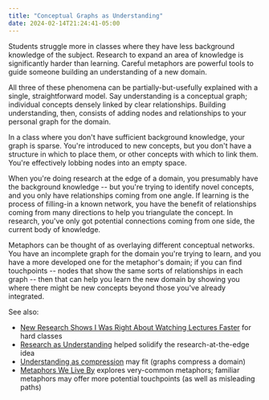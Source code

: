 ```yaml
---
title: "Conceptual Graphs as Understanding"
date: 2024-02-14T21:24:41-05:00
---
```


Students struggle more in classes where they have less background knowledge of the subject. Research to expand an area of knowledge is significantly harder than learning. Careful metaphors are powerful tools to guide someone building an understanding of a new domain.

All three of these phenomena can be partially-but-usefully explained with a single, straightforward model. Say understanding is a conceptual graph; individual concepts densely linked by clear relationships. Building understanding, then, consists of adding nodes and relationships to your personal graph for the domain.

In a class where you don't have sufficient background knowledge, your graph is sparse. You're introduced to new concepts, but you don't have a structure in which to place them, or other concepts with which to link them. You're effectively lobbing nodes into an empty space.

When you're doing research at the edge of a domain, you presumably have the background knowledge -- but you're trying to identify novel concepts, and you only have relationships coming from one angle. If learning is the process of filling-in a known network, you have the benefit of relationships coming from many directions to help you triangulate the concept. In research, you've only got potential connections coming from one side, the current body of knowledge.

Metaphors can be thought of as overlaying different conceptual networks. You have an incomplete graph for the domain you're trying to learn, and you have a more developed one for the metaphor's domain; if you can find touchpoints -- nodes that show the same sorts of relationships in each graph -- then that can help you learn the new domain by showing you where there might be new concepts beyond those you've already integrated.

See also:

- [New Research Shows I Was Right About Watching Lectures Faster](https://www.scotthyoung.com/blog/2022/01/17/faster-listening-works/) for hard classes
- [Research as Understanding](https://kanjun.me/writing/research-as-understanding) helped solidify the research-at-the-edge idea
- [Understanding as compression](http://dx.doi.org/10.1007/s11098-018-1152-1) may fit (graphs compress a domain)
- [Metaphors We Live By](https://press.uchicago.edu/ucp/books/book/chicago/M/bo3637992.html) explores very-common metaphors; familiar metaphors may offer more potential touchpoints (as well as misleading paths)
